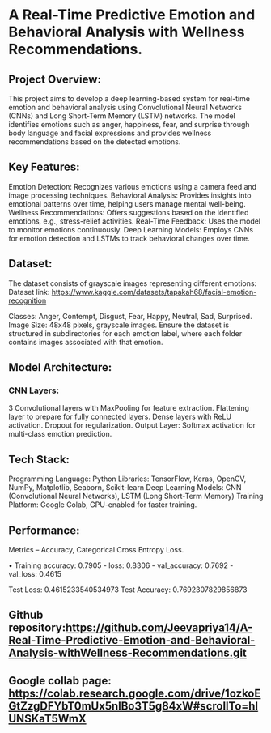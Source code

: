 # A Real-Time Predictive Emotion and Behavioral Analysis with Wellness Recommendations.


## Project Overview:

This project aims to develop a deep learning-based system for real-time emotion and behavioral analysis using Convolutional Neural Networks (CNNs) and Long Short-Term Memory (LSTM) networks. The model identifies emotions such as anger, happiness, fear, and surprise through body language and facial expressions and provides wellness recommendations based on the detected emotions.

## Key Features:

Emotion Detection: Recognizes various emotions using a camera feed and image processing techniques.
Behavioral Analysis: Provides insights into emotional patterns over time, helping users manage mental well-being.
Wellness Recommendations: Offers suggestions based on the identified emotions, e.g., stress-relief activities.
Real-Time Feedback: Uses the model to monitor emotions continuously.
Deep Learning Models: Employs CNNs for emotion detection and LSTMs to track behavioral changes over time.

## Dataset: 
The dataset consists of grayscale images representing different emotions:
Dataset link: https://www.kaggle.com/datasets/tapakah68/facial-emotion-recognition

Classes: Anger, Contempt, Disgust, Fear, Happy, Neutral, Sad, Surprised.
Image Size: 48x48 pixels, grayscale images.
Ensure the dataset is structured in subdirectories for each emotion label, where each folder contains images associated with that emotion.

## Model Architecture:

### CNN Layers:
3 Convolutional layers with MaxPooling for feature extraction.
Flattening layer to prepare for fully connected layers.
Dense layers with ReLU activation.
Dropout for regularization.
Output Layer: Softmax activation for multi-class emotion prediction.

## Tech Stack:
Programming Language: Python
Libraries: TensorFlow, Keras, OpenCV, NumPy, Matplotlib, Seaborn, Scikit-learn
Deep Learning Models: CNN (Convolutional Neural Networks), LSTM (Long Short-Term Memory)
Training Platform: Google Colab, GPU-enabled for faster training.

## Performance:

Metrics – Accuracy, Categorical Cross Entropy Loss.

• Training accuracy: 0.7905 - loss: 0.8306 - val_accuracy: 0.7692 - val_loss: 0.4615

Test Loss: 0.4615233540534973
Test Accuracy: 0.7692307829856873

## Github repository:https://github.com/Jeevapriya14/A-Real-Time-Predictive-Emotion-and-Behavioral-Analysis-withWellness-Recommendations.git

## Google collab page: https://colab.research.google.com/drive/1ozkoEGtZzgDFYbT0mUx5nlBo3T5g84xW#scrollTo=hlUNSKaT5WmX

 
